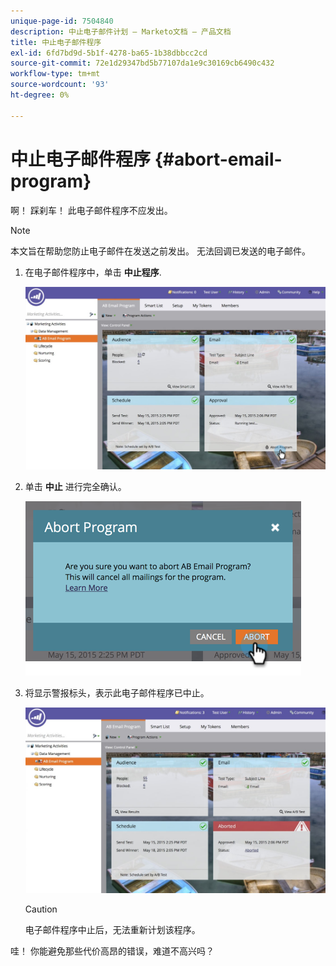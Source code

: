 ```yaml
---
unique-page-id: 7504840
description: 中止电子邮件计划 — Marketo文档 — 产品文档
title: 中止电子邮件程序
exl-id: 6fd7bd9d-5b1f-4278-ba65-1b38dbbcc2cd
source-git-commit: 72e1d29347bd5b77107da1e9c30169cb6490c432
workflow-type: tm+mt
source-wordcount: '93'
ht-degree: 0%

---
```


# 中止电子邮件程序 {#abort-email-program}

啊！ 踩刹车！ 此电子邮件程序不应发出。

>[!NOTE]
>
>本文旨在帮助您防止电子邮件在发送之前发出。 无法回调已发送的电子邮件。

1. 在电子邮件程序中，单击 **中止程序**.

   ![](assets/dashboardleads.jpg)

1. 单击 **中止** 进行完全确认。

   ![](assets/image2015-5-20-15-3a24-3a35.png)

1. 将显示警报标头，表示此电子邮件程序已中止。

   ![](assets/dashboardleadchange2.jpg)

   >[!CAUTION]
   >
   >电子邮件程序中止后，无法重新计划该程序。

哇！ 你能避免那些代价高昂的错误，难道不高兴吗？
